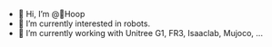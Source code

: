 - 👋 Hi, I’m @🥥Hoop
- 👀 I’m currently interested in robots.
- 🌱 I’m currently working with Unitree G1, FR3, Isaaclab, Mujoco, ...

<!---
BigJohnn/BigJohnn is a ✨ special ✨ repository because its `README.md` (this file) appears on your GitHub profile.
You can click the Preview link to take a look at your changes.
--->
